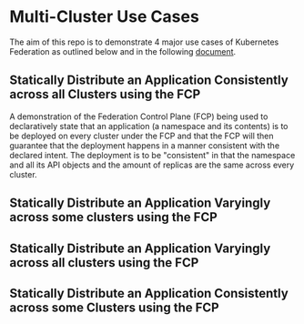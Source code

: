 # Multi-Cluster Use Cases

The aim of this repo is to demonstrate 4 major use cases of Kubernetes Federation as outlined below
and in the following [document](https://docs.google.com/presentation/d/1nBrqHu01aGkrXL94dCw9g8s01RsHKbhubuRDrdTXUP0/edit#slide=id.g23af27b1e2_0_212).

## Statically Distribute an Application Consistently across all Clusters using the FCP

A demonstration of the Federation Control Plane (FCP) being used to declaratively state that an application (a namespace and its contents) is to be deployed on every cluster under the FCP and that the FCP will then guarantee that the deployment happens in a manner consistent with the declared intent. The deployment is to be "consistent" in that the namespace and all its API objects and the amount of replicas are the same across every cluster.

## Statically Distribute an Application Varyingly across some clusters using the FCP

## Statically Distribute an Application Varyingly across all clusters using the FCP

## Statically Distribute an Application Consistently across some Clusters using the FCP
